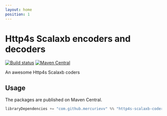 ```yaml
---
layout: home
position: 1
---
```


# Http4s Scalaxb encoders and decoders

[![Build status](https://github.com/MercurieVV/http4s-scalaxb-coders/workflows/build/badge.svg?branch=master)](https://github.com/MercurieVV/http4s-scalaxb-coders/actions?query=branch%3Amaster+workflow%3Abuild) [![Maven Central](https://maven-badges.herokuapp.com/maven-central/com.github.mercurievv/http4s-scalaxb-coders-core_2.13/badge.svg)](https://maven-badges.herokuapp.com/maven-central/com.github.mercurievv/http4s-scalaxb-coders-core_2.13)

An awesome Http4s Scalaxb coders

## Usage

The packages are published on Maven Central.

```scala
libraryDependencies += "com.github.mercurievv" %% "http4s-scalaxb-coders-core" % "<version>"
```
